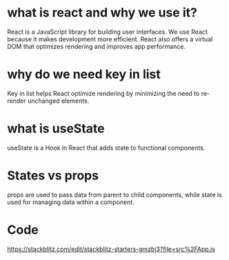# what is react and why we use it?

React is a JavaScript library for building user interfaces.
We use React because it makes development more efficient. React also offers a virtual DOM that optimizes rendering and improves app performance.

# why do we need key in list

Key in list helps React optimize rendering by minimizing the need to re-render unchanged elements.

# what is useState

useState is a Hook in React that adds state to functional components.

# States vs props

props are used to pass data from parent to child components, while state is used for managing data within a component.

# Code

https://stackblitz.com/edit/stackblitz-starters-gmzbj3?file=src%2FApp.js
